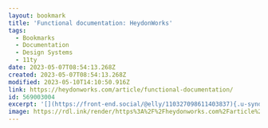 ```yaml
---
layout: bookmark
title: 'Functional documentation: HeydonWorks'
tags:
  - Bookmarks
  - Documentation
  - Design Systems
  - 11ty
date: 2023-05-07T08:54:13.268Z
created: 2023-05-07T08:54:13.268Z
modified: 2023-05-10T14:10:50.916Z
link: https://heydonworks.com/article/functional-documentation/
id: 569003004
excerpt: '[](https://front-end.social/@elly/110327098611403837){.u-syndication rel=syndication hidden}'
image: https://rdl.ink/render/https%3A%2F%2Fheydonworks.com%2Farticle%2Ffunctional-documentation%2F
---
```

